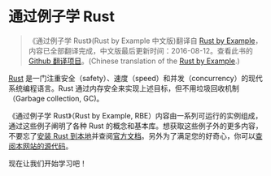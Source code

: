 # 通过例子学 Rust
>《通过例子学 Rust》(Rust by Example 中文版)翻译自 [Rust by Example][website]，内容已全部翻译完成，中文版最后更新时间：2016-08-12。查看此书的 [Github 翻译项目][home]。(Chinese translation of the [Rust by Example][website].)

[Rust][rust] 是一门注重安全（safety）、速度（speed）和并发（concurrency）的现代系统编程语言。Rust 通过内存安全来实现上述目标，但不用垃圾回收机制（Garbage collection, GC)。

《通过例子学 Rust》（Rust by Example, RBE）内容由一系列可运行的实例组成，通过这些例子阐明了各种 Rust 的概念和基本库。想获取这些例子外的更多内容，不要忘了[安装 Rust 到本地][install]并查阅[官方文档][std]。另外为了满足您的好奇心，你可以[查阅本网站的源代码][home]。

现在让我们开始学习吧！

[website]: http://rustbyexample.com
[rust]: http://www.rust-lang.org/
[install]: http://www.rust-lang.org/install.html
[std]: http://doc.rust-lang.org/std/
[home]: https://github.com/rust-lang-cn/rust-by-example-cn
